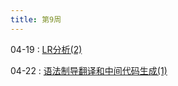 ```yaml
---
title: 第9周 
---
```


04-19
: [LR分析(2)](../assets/slides/BY202202-12.pdf)

04-22
: [语法制导翻译和中间代码生成(1)](../assets/slides/BY202202-13.pdf)
